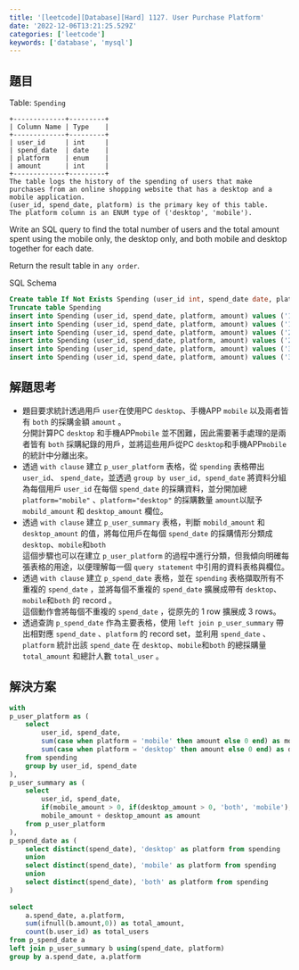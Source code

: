 ```yaml
---
title: '[leetcode][Database][Hard] 1127. User Purchase Platform'
date: '2022-12-06T13:21:25.529Z'
categories: ['leetcode']
keywords: ['database', 'mysql']
---
```


## 題目

Table: `Spending`
```
+-------------+---------+  
| Column Name | Type    |  
+-------------+---------+  
| user_id     | int     |  
| spend_date  | date    |  
| platform    | enum    |   
| amount      | int     |  
+-------------+---------+  
The table logs the history of the spending of users that make purchases from an online shopping website that has a desktop and a mobile application.  
(user_id, spend_date, platform) is the primary key of this table.  
The platform column is an ENUM type of ('desktop', 'mobile').
```

Write an SQL query to find the total number of users and the total amount spent using the mobile only, the desktop only, and both mobile and desktop together for each date.

Return the result table in `any order`.

SQL Schema
```sql
Create table If Not Exists Spending (user_id int, spend_date date, platform ENUM('desktop', 'mobile'), amount int)  
Truncate table Spending  
insert into Spending (user_id, spend_date, platform, amount) values ('1', '2019-07-01', 'mobile', '100')  
insert into Spending (user_id, spend_date, platform, amount) values ('1', '2019-07-01', 'desktop', '100')  
insert into Spending (user_id, spend_date, platform, amount) values ('2', '2019-07-01', 'mobile', '100')  
insert into Spending (user_id, spend_date, platform, amount) values ('2', '2019-07-02', 'mobile', '100')  
insert into Spending (user_id, spend_date, platform, amount) values ('3', '2019-07-01', 'desktop', '100')  
insert into Spending (user_id, spend_date, platform, amount) values ('3', '2019-07-02', 'desktop', '100')
```

## 解題思考

*   題目要求統計透過用戶 `user`在使用PC `desktop`、手機APP `mobile` 以及兩者皆有 `both` 的採購金額 `amount` 。  
    分開計算PC `desktop` 和手機APP`mobile` 並不困難，因此需要著手處理的是兩者皆有 `both` 採購紀錄的用戶，並將這些用戶從PC `desktop`和手機APP`mobile` 的統計中分離出來。
*   透過 `with clause` 建立 `p_user_platform` 表格，從 `spending` 表格帶出 `user_id`、 `spend_date`，並透過 `group by user_id, spend_date` 將資料分組為每個用戶 `user_id` 在每個 `spend_date` 的採購資料，並分開加總 `platform="mobile"` 、`platform="desktop"` 的採購數量 `amount`以賦予 `mobild_amount` 和 `desktop_amount` 欄位。
*   透過 `with clause` 建立 `p_user_summary` 表格，判斷 `mobild_amount` 和 `desktop_amount` 的值，將每位用戶在每個 `spend_date` 的採購情形分類成 `desktop`、`mobile`和`both`   
    這個步驟也可以在建立 `p_user_platform` 的過程中進行分類，但我傾向明確每張表格的用途，以便理解每一個 `query statement` 中引用的資料表格與欄位。
*   透過 `with clause` 建立 `p_spend_date` 表格，並在 `spending` 表格擷取所有不重複的 `spend_date` ，並將每個不重複的 `spend_date` 擴展成帶有 `desktop`、`mobile`和`both` 的 record 。  
    這個動作會將每個不重複的 `spend_date` ，從原先的 1 row 擴展成 3 rows。
*   透過查詢 `p_spend_date` 作為主要表格，使用 `left join p_user_summary` 帶出相對應 `spend_date` 、`platform` 的 record set，並利用 `spend_date` 、`platform` 統計出該 `spend_date` 在 `desktop`、`mobile`和`both` 的總採購量 `total_amount` 和總計人數 `total_user` 。

## 解決方案
```sql
with  
p_user_platform as (  
    select   
        user_id, spend_date,  
        sum(case when platform = 'mobile' then amount else 0 end) as mobile_amount,  
        sum(case when platform = 'desktop' then amount else 0 end) as desktop_amount  
    from spending  
    group by user_id, spend_date  
),  
p_user_summary as (  
    select  
        user_id, spend_date,  
        if(mobile_amount > 0, if(desktop_amount > 0, 'both', 'mobile'), 'desktop') as platform,  
        mobile_amount + desktop_amount as amount  
    from p_user_platform  
),  
p_spend_date as (  
    select distinct(spend_date), 'desktop' as platform from spending  
    union  
    select distinct(spend_date), 'mobile' as platform from spending  
    union  
    select distinct(spend_date), 'both' as platform from spending  
)  
  
select  
    a.spend_date, a.platform,  
    sum(ifnull(b.amount,0)) as total_amount,  
    count(b.user_id) as total_users  
from p_spend_date a  
left join p_user_summary b using(spend_date, platform)  
group by a.spend_date, a.platform
```